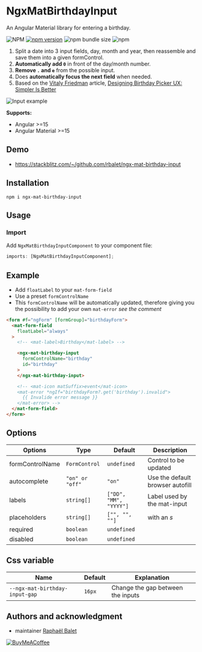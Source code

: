 # NgxMatBirthdayInput
An Angular Material library for entering a birthday. 

![NPM](https://img.shields.io/npm/l/ngx-href)
[![npm version](https://img.shields.io/npm/v/ngx-mat-birthday-input.svg)](https://www.npmjs.com/package/ngx-mat-birthday-input)
![npm bundle size](https://img.shields.io/bundlephobia/min/ngx-mat-birthday-input)
![npm](https://img.shields.io/npm/dm/ngx-mat-birthday-input)

1. Split a date into 3 input fields, day, month and year, then reassemble and save them into a given formControl. 
2. **Automatically add `0`** in front of the day/month number.
3. **Remove `.` and `e`** from the possible input.
4. Does **automatically focus the next field** when needed. 
5. Based on the [Vitaly Friedman](https://www.smashingmagazine.com/author/vitaly-friedman/) article, [Designing Birthday Picker UX: Simpler Is Better](https://www.smashingmagazine.com/2021/05/frustrating-design-patterns-birthday-picker/#designing-a-better-birthday-input)

![Input example](https://raw.githubusercontent.com/rbalet/ngx-mat-birthday-input/main/assets/example.png)

**Supports:**
- Angular >=15
- Angular Material >=15

## Demo
- https://stackblitz.com/~/github.com/rbalet/ngx-mat-birthday-input

 ## Installation

 `npm i ngx-mat-birthday-input`

 ## Usage

 ### Import

Add `NgxMatBirthdayInputComponent` to your component file:

```ts
imports: [NgxMatBirthdayInputComponent];
```

## Example
*  Add `floatLabel` to your `mat-form-field`
*  Use a preset `formControlName`
*  This `formControlName` will be automatically updated, therefore giving you the possibility to add your own `mat-error` _see the comment_

```html
<form #f="ngForm" [formGroup]="birthdayForm">
  <mat-form-field
    floatLabel="always"
  >
    <!-- <mat-label>Birthday</mat-label> -->

    <ngx-mat-birthday-input
      formControlName="birthday"
      id="birthday"
    >
    </ngx-mat-birthday-input>

    <!-- <mat-icon matSuffix>event</mat-icon>
    <mat-error *ngIf="birthdayForm?.get('birthday').invalid">
      {{ Invalide error message }}
    </mat-error> -->
  </mat-form-field>
</form>
```

## Options

| Options         | Type            | Default                | Description                      |
| --------------- | --------------- | ---------------------- | -------------------------------- |
| formControlName | `FormControl`   | `undefined`            | Control to be updated            |
| autocomplete    | `"on" or "off"` | `"on"`                 | Use the default browser autofill |
| labels          | `string[]`      | `["DD", "MM", "YYYY"]` | Label used by the mat-input      |
| placeholders    | `string[]`      | `["", "", ""]`         | with an *s*                      |
| required        | `boolean`       | `undefined`            |                                  |
| disabled        | `boolean`       | `undefined`            |                                  |

## Css variable
| Name                           | Default | Explanation                       |
| ------------------------------ | ------- | --------------------------------- |
| `--ngx-mat-birthday-input-gap` | `16px`  | Change the gap between the inputs |


## Authors and acknowledgment
* maintainer [Raphaël Balet](https://github.com/rbalet)

[![BuyMeACoffee](https://www.buymeacoffee.com/assets/img/custom_images/purple_img.png)](https://www.buymeacoffee.com/widness)
